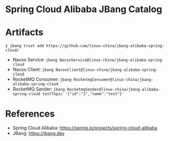 Spring Cloud Alibaba JBang Catalog
===============================

# Artifacts

```
$ jbang trust add https://github.com/linux-china/jbang-alibaba-spring-cloud/
```

* Nacos Service: `jbang NacosService@linux-china/jbang-alibaba-spring-cloud`
* Nacos Client: `jbang NacosClient@linux-china/jbang-alibaba-spring-cloud`
* RocketMQ Consumer: `jbang RocketmqConsumer@linux-china/jbang-alibaba-spring-cloud`
* RocketMQ Sender: `jbang RocketmqSender@linux-china/jbang-alibaba-spring-cloud testTopic '{"id":"1","name":"test"}'`

# References

* Spring Cloud Alibaba: https://spring.io/projects/spring-cloud-alibaba
* JBang: https://jbang.dev